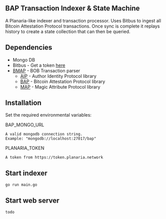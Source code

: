 ## BAP Transaction Indexer & State Machine

A Planaria-like indexer and transaction processor. Uses Bitbus to ingest all Bitcoin Attestation Protocol transactions. Once sync is complete it replays history to create a state collection that can then be queried.

## Dependencies

- Mongo DB
- Bitbus - Get a token [here](https://token.planaria.network/)
- [BMAP](https://github.com/rohenaz/go-bmap) - BOB Transaction parser
  - [AIP](https://github.com/rohenaz/go-aip) - Author Identity Protocol library
  - [BAP](https://github.com/rohenaz/go-bap) - Bitcoin Attestation Protocol library
  - [MAP](https://github.com/rohenaz/go-map) - Magic Attribute Protocol library

## Installation

Set the required environmental variables:

BAP_MONGO_URL

    A valid mongodb connection string.
    Example: "mongodb://localhost:27017/bap"

PLANARIA_TOKEN

    A token from https://token.planaria.network

## Start indexer

```
go run main.go
```

## Start web server

```
todo
```
